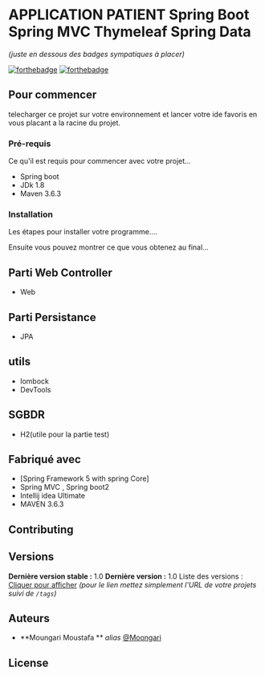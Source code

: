 # APPLICATION PATIENT Spring Boot Spring MVC Thymeleaf Spring Data
_(juste en dessous des badges sympatiques à placer)_

[![forthebadge](http://forthebadge.com/images/badges/built-with-love.svg)](http://forthebadge.com)  [![forthebadge](http://forthebadge.com/images/badges/powered-by-electricity.svg)](http://forthebadge.com)



## Pour commencer

telecharger ce projet sur votre environnement et lancer votre ide favoris en vous placant a la racine du projet.


### Pré-requis

Ce qu'il est requis pour commencer avec votre projet...

- Spring boot
- JDk 1.8
- Maven 3.6.3

### Installation

Les étapes pour installer votre programme....




Ensuite vous pouvez montrer ce que vous obtenez au final...

## Parti Web Controller
	
 * Web

 
 ## Parti Persistance 

 * JPA
 
 ## utils
 * lombock
 * DevTools
 
 ## SGBDR
 * H2(utile pour la partie test)
 
 
 
 





## Fabriqué avec


* [Spring Framework 5 with spring Core]
* Spring MVC , Spring boot2 
* Intellij idea Ultimate
* MAVEN 3.6.3




## Contributing



## Versions


**Dernière version stable :** 1.0
**Dernière version :** 1.0
Liste des versions : [Cliquer pour afficher](https://github.com/your/project-name/tags)
_(pour le lien mettez simplement l'URL de votre projets suivi de ``/tags``)_

## Auteurs

* **Moungari Moustafa ** _alias_ [@Moongari](https://github.com/Moongari)




## License




